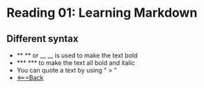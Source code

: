 # Reading 01: Learning Markdown
## Different syntax
- ** ** or __ __ is used to make the text bold
- *** *** to make the text all bold and italic
- You can quote a text by using " > "
- [<===Back](reading-notes)

